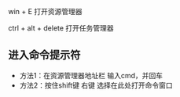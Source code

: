 win + E 打开资源管理器

ctrl + alt + delete 打开任务管理器



## 进入命令提示符

- 方法1：在资源管理器地址栏 输入cmd，并回车
- 方法2：按住shift键 右键 选择在此处打开命令窗口
